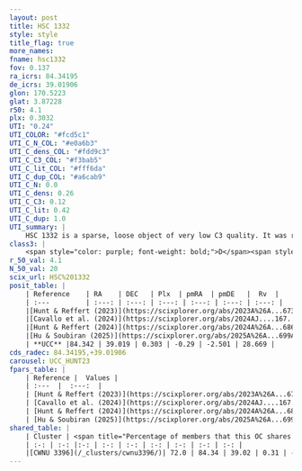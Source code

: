 ```yaml
---
layout: post
title: HSC 1332
style: style
title_flag: true
more_names: 
fname: hsc1332
fov: 0.137
ra_icrs: 84.34195
de_icrs: 39.01906
glon: 170.5223
glat: 3.87228
r50: 4.1
plx: 0.3032
UTI: "0.24"
UTI_COLOR: "#fcd5c1"
UTI_C_N_COL: "#e0a6b3"
UTI_C_dens_COL: "#fdd9c3"
UTI_C_C3_COL: "#f3bab5"
UTI_C_lit_COL: "#fff6da"
UTI_C_dup_COL: "#a6cab9"
UTI_C_N: 0.0
UTI_C_dens: 0.26
UTI_C_C3: 0.12
UTI_C_lit: 0.42
UTI_C_dup: 1.0
UTI_summary: |
    HSC 1332 is a sparse, loose object of very low C3 quality. It was recently reported in the literature. This object shares a significant percentage of members with a later reported entry.<br><br><span style="color: #99180f; font-weight: bold;">Warning: </span>contains less than 25 stars with <i>P>0.5</i> estimated.
class3: |
    <span style="color: purple; font-weight: bold;">D</span><span style="color: red; font-weight: bold;">C</span>
r_50_val: 4.1
N_50_val: 20
scix_url: HSC%201332
posit_table: |
    | Reference    | RA    | DEC   | Plx  | pmRA  | pmDE   |  Rv  |
    | :---         | :---: | :---: | :---: | :---: | :---: | :---: |
    |[Hunt & Reffert (2023)](https://scixplorer.org/abs/2023A%26A...673A.114H) | 84.364 | 39.032 | 0.296 | -0.29 | -2.525 | 35.869 |
    |[Cavallo et al. (2024)](https://scixplorer.org/abs/2024AJ....167...12C) | 84.336 | 39.039 | 0.295 | -- | -- | -- |
    |[Hunt & Reffert (2024)](https://scixplorer.org/abs/2024A%26A...686A..42H) | 84.364 | 39.032 | 0.296 | -0.29 | -2.525 | 35.869 |
    |[Hu & Soubiran (2025)](https://scixplorer.org/abs/2025A%26A...699A.246H) | 84.336 | 39.039 | -- | -- | -- | -- |
    | **UCC** |84.342 | 39.019 | 0.303 | -0.29 | -2.501 | 28.669 | 
cds_radec: 84.34195,+39.01906
carousel: UCC_HUNT23
fpars_table: |
    | Reference |  Values |
    | :---  |  :---:  |
    | [Hunt & Reffert (2023)](https://scixplorer.org/abs/2023A%26A...673A.114H) | `AV50=2.172, diffAV50=1.079, MOD50=12.289, logAge50=8.485` |
    | [Cavallo et al. (2024)](https://scixplorer.org/abs/2024AJ....167...12C) | `AV50=1.61, dMod50=12.16, logAge50=8.79, [Fe/H]50=0.59` |
    | [Hunt & Reffert (2024)](https://scixplorer.org/abs/2024A%26A...686A..42H) | `MassJ=185.801` |
    | [Hu & Soubiran (2025)](https://scixplorer.org/abs/2025A%26A...699A.246H) | `MA22=-0.16, MA23f=-0.5, MZ23=-0.44, MK24=-0.27, MF24=-0.41` |
shared_table: |
    | Cluster | <span title="Percentage of members that this OC shares with the ones listed">%</span>   | RA   | DEC   | Plx   | pmRA  | pmDE  | Rv | UTI |
    | :-: | :-: |:-: | :-: | :-: | :-: | :-: | :-: | :-: |
    |[CWNU 3396](/_clusters/cwnu3396/)| 72.0 | 84.34 | 39.02 | 0.31 | -0.26 | -2.47 | 18.82 |0.05 |
---
```

